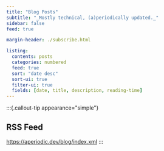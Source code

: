 ```yaml
---
title: "Blog Posts"
subtitle: "_Mostly technical, (a)periodically updated._"
sidebar: false
feed: true

margin-header: ./subscribe.html

listing:
  contents: posts
  categories: numbered
  feed: true
  sort: "date desc"
  sort-ui: true
  filter-ui: true
  fields: [date, title, description, reading-time]
---
```


:::{.callout-tip appearance="simple"}
## RSS Feed
<https://aperiodic.dev/blog/index.xml>
:::
